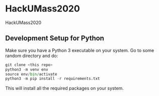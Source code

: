 # HackUMass2020
HackUMass2020

## Development Setup for Python

Make sure you have a Python 3 executable on your system.
Go to some random directory and do:

```python
git clone <this repo>
python3 -m venv env
source env/bin/activate
python3 -m pip install -r requirements.txt
```

This will install all the required packages on your system.